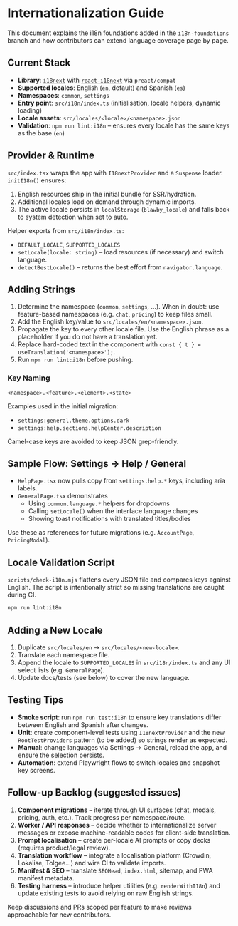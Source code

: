 # Internationalization Guide

This document explains the i18n foundations added in the `i18n-foundations` branch and how contributors can extend language coverage page by page.

## Current Stack

- **Library**: [`i18next`](https://www.i18next.com/) with [`react-i18next`](https://react.i18next.com/) via `preact/compat`
- **Supported locales**: English (`en`, default) and Spanish (`es`)
- **Namespaces**: `common`, `settings`
- **Entry point**: `src/i18n/index.ts` (initialisation, locale helpers, dynamic loading)
- **Locale assets**: `src/locales/<locale>/<namespace>.json`
- **Validation**: `npm run lint:i18n` – ensures every locale has the same keys as the base (`en`)

## Provider & Runtime

`src/index.tsx` wraps the app with `I18nextProvider` and a `Suspense` loader. `initI18n()` ensures:

1. English resources ship in the initial bundle for SSR/hydration.
2. Additional locales load on demand through dynamic imports.
3. The active locale persists in `localStorage` (`blawby_locale`) and falls back to system detection when set to auto.

Helper exports from `src/i18n/index.ts`:

- `DEFAULT_LOCALE`, `SUPPORTED_LOCALES`
- `setLocale(locale: string)` – load resources (if necessary) and switch language.
- `detectBestLocale()` – returns the best effort from `navigator.language`.

## Adding Strings

1. Determine the namespace (`common`, `settings`, …). When in doubt: use feature-based namespaces (e.g. `chat`, `pricing`) to keep files small.
2. Add the English key/value to `src/locales/en/<namespace>.json`.
3. Propagate the key to every other locale file. Use the English phrase as a placeholder if you do not have a translation yet.
4. Replace hard-coded text in the component with `const { t } = useTranslation('<namespace>');`.
5. Run `npm run lint:i18n` before pushing.

### Key Naming

```text
<namespace>.<feature>.<element>.<state>
```

Examples used in the initial migration:

- `settings:general.theme.options.dark`
- `settings:help.sections.helpCenter.description`

Camel-case keys are avoided to keep JSON grep-friendly.

## Sample Flow: Settings → Help / General

- `HelpPage.tsx` now pulls copy from `settings.help.*` keys, including aria labels.
- `GeneralPage.tsx` demonstrates
  - Using `common.language.*` helpers for dropdowns
  - Calling `setLocale()` when the interface language changes
  - Showing toast notifications with translated titles/bodies

Use these as references for future migrations (e.g. `AccountPage`, `PricingModal`).

## Locale Validation Script

`scripts/check-i18n.mjs` flattens every JSON file and compares keys against English. The script is intentionally strict so missing translations are caught during CI.

```bash
npm run lint:i18n
```

## Adding a New Locale

1. Duplicate `src/locales/en` → `src/locales/<new-locale>`.
2. Translate each namespace file.
3. Append the locale to `SUPPORTED_LOCALES` in `src/i18n/index.ts` and any UI select lists (e.g. `GeneralPage`).
4. Update docs/tests (see below) to cover the new language.

## Testing Tips

- **Smoke script**: run `npm run test:i18n` to ensure key translations differ between English and Spanish after changes.
- **Unit**: create component-level tests using `I18nextProvider` and the new `RootTestProviders` pattern (to be added) so strings render as expected.
- **Manual**: change languages via Settings → General, reload the app, and ensure the selection persists.
- **Automation**: extend Playwright flows to switch locales and snapshot key screens.

## Follow-up Backlog (suggested issues)

1. **Component migrations** – iterate through UI surfaces (chat, modals, pricing, auth, etc.). Track progress per namespace/route.
2. **Worker / API responses** – decide whether to internationalize server messages or expose machine-readable codes for client-side translation.
3. **Prompt localisation** – create per-locale AI prompts or copy decks (requires product/legal review).
4. **Translation workflow** – integrate a localisation platform (Crowdin, Lokalise, Tolgee…) and wire CI to validate imports.
5. **Manifest & SEO** – translate `SEOHead`, `index.html`, sitemap, and PWA manifest metadata.
6. **Testing harness** – introduce helper utilities (e.g. `renderWithI18n`) and update existing tests to avoid relying on raw English strings.

Keep discussions and PRs scoped per feature to make reviews approachable for new contributors.
